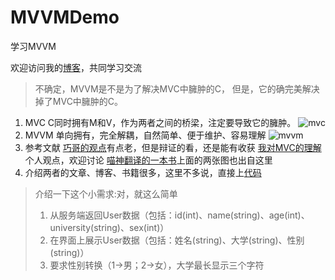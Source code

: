 # MVVMDemo
学习MVVM

欢迎访问我的[博客](http://www.jianshu.com/u/84694439bd88)，共同学习交流

> 不确定，MVVM是不是为了解决MVC中臃肿的C，
> 但是，它的确完美解决掉了MVC中臃肿的C。

1. MVC
C同时拥有M和V，作为两者之间的桥梁，注定要导致它的臃肿。
![mvc](http://upload-images.jianshu.io/upload_images/3246932-232c58e5ce39d5d8.png?imageMogr2/auto-orient/strip%7CimageView2/2/w/1240)
2. MVVM
单向拥有，完全解耦，自然简单、便于维护、容易理解
![mvvm](http://upload-images.jianshu.io/upload_images/3246932-15e7ca8bdd7652f7.png?imageMogr2/auto-orient/strip%7CimageView2/2/w/1240)
3. 参考文献
[巧哥的观点](http://www.infoq.com/cn/articles/rethinking-mvc-mvvm)有点老，但是辩证的看，还是能有收获
[我对MVC的理解](http://www.jianshu.com/p/6602b4b40712)个人观点，欢迎讨论
[喵神翻译的一本书](https://www.gitbook.com/book/kevinhm/functionalreactiveprogrammingonios/details)上面的两张图也出自这里
4. 介绍两者的文章、博客、书籍很多，这里不多说，直接上[代码](https://github.com/lych0317/MVVMDemo)
> 介绍一下这个小需求:对，就这么简单
> 1. 从服务端返回User数据（包括：id(int)、name(string)、age(int)、university(string)、sex(int)）
> 2. 在界面上展示User数据（包括：姓名(string)、大学(string)、性别(string)）
> 3. 要求性别转换（1->男；2->女），大学最长显示三个字符
